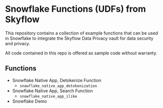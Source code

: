 # Snowflake Functions (UDFs) from Skyflow

This repository contains a collection of example functions that can be used in Snowflake to integrate the Skyflow Data Privacy vault for data security and privacy.

All code contained in this repo is offered as sample code without warranty.

## Functions

- Snowflake Native App, Detokenize Function
  - `snowflake_native_app_detokenization`
- Snowflake Native App, Search Function
  - `snowflake_native_app_ilike`
- Snowflake Demo
